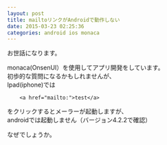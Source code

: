```yaml
---
layout: post
title: mailtoリンクがAndroidで動作しない
date: 2015-03-23 02:25:36
categories: android ios monaca
---
```

<!-- {% raw %} -->
<p>お世話になります。</p>

<p>monaca(OnsenUI）を使用してアプリ開発をしています。<br>
初歩的な質問になるかもしれませんが、<br>
Ipad(iphone)では</p>

<pre><code>    &lt;a href="mailto:"&gt;test&lt;/a&gt;
</code></pre>

<p>をクリックするとメーラーが起動しますが、<br>
androidでは起動しません（バージョン4.2.2で確認）</p>

<p>なぜでしょうか。</p>
<!-- {% endraw %} -->
